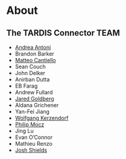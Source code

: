 # About

## The TARDIS Connector TEAM

* [Andrea Antoni](https://acantoni.com/)
* Brandon Barker
* [Matteo Cantiello](https://www.stellarphysics.org/)
* Sean Couch
* John Delker
* Anirban Dutta
* EB Farag
* Andrew Fullard
* [Jared Goldberg](https://jaredagoldberg.wordpress.com/)
* Aldana Grichener
* Yan-Fei Jiang
* [Wolfgang Kerzendorf](https://wkerzendorf.github.io/)
* [Philip Mocz](https://pmocz.github.io/)
* Jing Lu
* Evan O’Connor
* Mathieu Renzo
* [Josh Shields](https://jvshields.github.io/)
